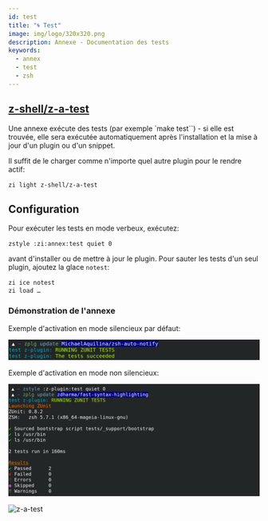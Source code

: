 ```yaml
---
id: test
title: "🌀 Test"
image: img/logo/320x320.png
description: Annexe - Documentation des tests
keywords:
  - annex
  - test
  - zsh
---
```


<!-- @format -->

## <i class="fa-brands fa-github"></i> [z-shell/z-a-test][]

Une annexe exécute des tests (par exemple `make test``) - si elle est trouvée, elle sera exécutée automatiquement après l'installation et la mise à jour d'un plugin ou d'un snippet.

Il suffit de le charger comme n'importe quel autre plugin pour le rendre actif:

```shell
zi light z-shell/z-a-test
```

## Configuration

Pour exécuter les tests en mode verbeux, exécutez:

```shell
zstyle :zi:annex:test quiet 0
```

avant d'installer ou de mettre à jour le plugin. Pour sauter les tests d'un seul plugin, ajoutez la glace `notest`:

```shell showLineNumbers
zi ice notest
zi load …
```

### Démonstration de l'annexe

Exemple d'activation en mode silencieux par défaut:

![z-p-test-1][2]

Exemple d'activation en mode non silencieux:

![z-p-test-2][3]

![z-a-test][4]

[3]: https://raw.githubusercontent.com/z-shell/z-a-test/main/docs/images/z-p-test-2.png#center
[2]: https://raw.githubusercontent.com/z-shell/z-a-test/main/docs/images/z-p-test-1.png#center
[4]: https://user-images.githubusercontent.com/59910950/162143845-c44ead50-b21a-46c0-8372-18325eb1f33a.gif#center
[z-shell/z-a-test]: https://github.com/z-shell/z-a-test
